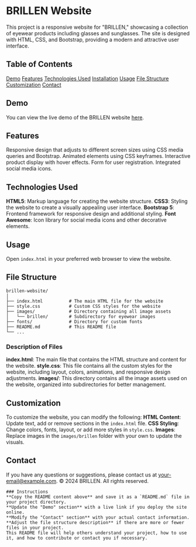 # BRILLEN Website
This project is a responsive website for "BRILLEN," showcasing a collection of eyewear products including glasses and sunglasses. The site is designed with HTML, CSS, and Bootstrap, providing a modern and attractive user interface.
## Table of Contents
[Demo](#demo)
[Features](#features)
[Technologies Used](#technologies-used)
[Installation](#installation)
[Usage](#usage)
[File Structure](#file-structure)
[Customization](#customization)
[Contact](#contact)
## Demo
You can view the live demo of the BRILLEN website [here](#).
## Features
Responsive design that adjusts to different screen sizes using CSS media queries and Bootstrap.
Animated elements using CSS keyframes.
Interactive product display with hover effects.
Form for user registration.
Integrated social media icons.
## Technologies Used
**HTML5**: Markup language for creating the website structure.
**CSS3**: Styling the website to create a visually appealing user interface.
**Bootstrap 5**: Frontend framework for responsive design and additional styling.
**Font Awesome**: Icon library for social media icons and other decorative elements.
## Usage
Open `index.html` in your preferred web browser to view the website.
## File Structure
```
brillen-website/
│
├── index.html          # The main HTML file for the website
├── style.css           # Custom CSS styles for the website
├── images/             # Directory containing all image assets
│   └── brillen/        # Subdirectory for eyewear images
├── fonts/              # Directory for custom fonts
├── README.md           # This README file
└── ...
```
### Description of Files
**index.html**: The main file that contains the HTML structure and content for the website.
**style.css**: This file contains all the custom styles for the website, including layout, colors, animations, and responsive design adjustments.
**images/**: This directory contains all the image assets used on the website, organized into subdirectories for better management.
## Customization
To customize the website, you can modify the following:
**HTML Content**: Update text, add or remove sections in the `index.html` file.
**CSS Styling**: Change colors, fonts, layout, or add more styles in `style.css`.
**Images**: Replace images in the `images/brillen` folder with your own to update the visuals.
## Contact
If you have any questions or suggestions, please contact us at [your-email@example.com](mailto:your-email@example.com).
&copy; 2024 BRILLEN. All rights reserved.
```
### Instructions
**Copy the README content above** and save it as a `README.md` file in your project directory.
**Update the "Demo" section** with a live link if you deploy the site online.
**Modify the "Contact" section** with your actual contact information.
**Adjust the file structure description** if there are more or fewer files in your project.
This README file will help others understand your project, how to use it, and how to contribute or contact you if necessary.